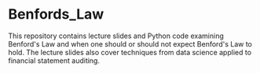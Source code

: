 # Benfords_Law
This repository contains lecture slides and Python code examining Benford's Law and when one should or should not expect Benford's Law to hold. The lecture slides also cover techniques from data science applied to financial statement auditing. 
